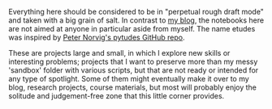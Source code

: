 Everything here should be considered to be in "perpetual rough draft mode" and taken with a big grain of salt. In contrast to [my blog](https://venpopov.com/posts), the notebooks here are not aimed at anyone in particular aside from myself. The name etudes was inspired by [Peter Norvig's pytudes GitHub repo](https://github.com/norvig/pytudes/). 

These are projects large and small, in which I explore new skills or interesting problems; projects that I want to preserve more than my messy 'sandbox' folder with various scripts, but that are not ready or intended for any type of spotlight. Some of them might eventually make it over to my blog, research projects, course materials, but most will probably enjoy the solitude and judgement-free zone that this little corner provides.
